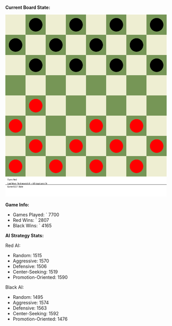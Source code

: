 
**Current Board State:**  
<!-- START_GIF -->
![Checkers Game](./checkers_game.gif)
<!-- END_GIF -->

**Game Info:**  
- Games Played: `<!-- GAMES_PLAYED --> 7700
- Red Wins: `<!-- RED_WINS --> 2807
- Black Wins: `<!-- BLACK_WINS --> 4165

<!-- AI_STATS -->
**AI Strategy Stats:**

Red AI:
- Random: 1515
- Aggressive: 1570
- Defensive: 1506
- Center-Seeking: 1519
- Promotion-Oriented: 1590

Black AI:
- Random: 1495
- Aggressive: 1574
- Defensive: 1563
- Center-Seeking: 1592
- Promotion-Oriented: 1476

